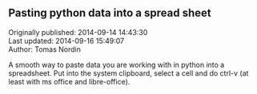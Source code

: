 ## Pasting python data into a spread sheet  
Originally published: 2014-09-14 14:43:30  
Last updated: 2014-09-16 15:49:07  
Author: Tomas Nordin  
  
A smooth way to paste data you are working with in python into a spreadsheet. Put into the system clipboard, select a cell and do ctrl-v (at least with ms office and libre-office).